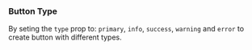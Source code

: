 ### Button Type

By seting the `type` prop to: `primary`, `info`, `success`, `warning` and `error` to create button with different types.
